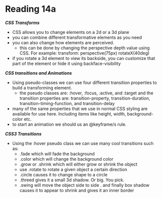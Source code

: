 # Reading 14a

***CSS Transforms***
- CSS allows you to change elements on a 2d or a 3d plane
- you can combine different transformative elements as you need 
- you can also change how elements are perceived. 
  - this can be done by changing the perspective depth value using CSS. For example: transform: perspective(75px) rotateX(40deg)
- if you rotate a 3d element to view its backside, you can customize that part of the element or hide it using backface-visibility

***CSS transitions and Animations***
- Using pseudo-classes we can use four different transition properties to build a transforming element. 
  - the pseudo classes are: :hover, :focus, :active, and :target and the transition properties are: transition-property, transition-duration, transition-timing-function, and transition-delay
- many of the same properties that we use in normal CSS styling are available for use here. Including items like height, width, background-color etc. 
- to start an animation we should us an @keyframe/s rule. 

***CSS3 Transitions***
- Using the :hover pseudo class we can use many cool transitions such as:
  - .fade which will fade the background
  - .color which will change the background color
  - .grow or .shrink which will either grow or shrink the object
  - use .rotate to rotate a given object a certain direction
  - .circle causes it to change shape to a circle 
  - .threed gives it a small 3d shadow. Or big. You pick.
  - .swing will move the object side to side 
  . and finally box shadow causes it to appear to shrink and gives it an inner border
